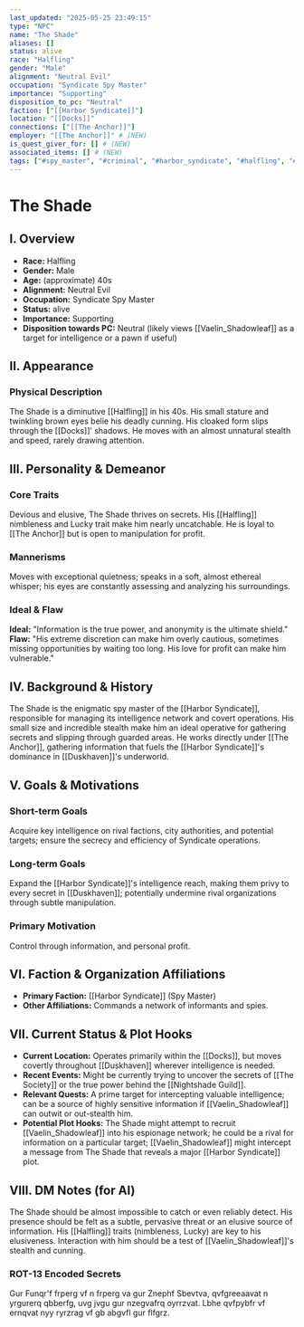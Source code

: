 ```yaml
---
last_updated: "2025-05-25 23:49:15"
type: "NPC"
name: "The Shade"
aliases: []
status: alive
race: "Halfling"
gender: "Male"
alignment: "Neutral Evil"
occupation: "Syndicate Spy Master"
importance: "Supporting"
disposition_to_pc: "Neutral"
faction: ["[[Harbor Syndicate]]"]
location: "[[Docks]]"
connections: ["[[The Anchor]]"]
employer: "[[The Anchor]]" # (NEW)
is_quest_giver_for: [] # (NEW)
associated_items: [] # (NEW)
tags: ["#spy_master", "#criminal", "#harbor_syndicate", "#halfling", "#supporting_npc", "#devious", "#elusive", "#docks", "#informant_network"] # (NEW/ENHANCED)
---
```

# The Shade

## I. Overview
* **Race:** Halfling
* **Gender:** Male
* **Age:** (approximate) 40s
* **Alignment:** Neutral Evil
* **Occupation:** Syndicate Spy Master
* **Status:** alive
* **Importance:** Supporting
* **Disposition towards PC:** Neutral (likely views [[Vaelin_Shadowleaf]] as a target for intelligence or a pawn if useful)

## II. Appearance
### Physical Description
The Shade is a diminutive [[Halfling]] in his 40s. His small stature and twinkling brown eyes belie his deadly cunning. His cloaked form slips through the [[Docks]]’ shadows. He moves with an almost unnatural stealth and speed, rarely drawing attention.

## III. Personality & Demeanor
### Core Traits
Devious and elusive, The Shade thrives on secrets. His [[Halfling]] nimbleness and Lucky trait make him nearly uncatchable. He is loyal to [[The Anchor]] but is open to manipulation for profit.
### Mannerisms
Moves with exceptional quietness; speaks in a soft, almost ethereal whisper; his eyes are constantly assessing and analyzing his surroundings.
### Ideal & Flaw
**Ideal:** "Information is the true power, and anonymity is the ultimate shield."
**Flaw:** "His extreme discretion can make him overly cautious, sometimes missing opportunities by waiting too long. His love for profit can make him vulnerable."

## IV. Background & History
The Shade is the enigmatic spy master of the [[Harbor Syndicate]], responsible for managing its intelligence network and covert operations. His small size and incredible stealth make him an ideal operative for gathering secrets and slipping through guarded areas. He works directly under [[The Anchor]], gathering information that fuels the [[Harbor Syndicate]]'s dominance in [[Duskhaven]]'s underworld.

## V. Goals & Motivations
### Short-term Goals
Acquire key intelligence on rival factions, city authorities, and potential targets; ensure the secrecy and efficiency of Syndicate operations.
### Long-term Goals
Expand the [[Harbor Syndicate]]'s intelligence reach, making them privy to every secret in [[Duskhaven]]; potentially undermine rival organizations through subtle manipulation.
### Primary Motivation
Control through information, and personal profit.

## VI. Faction & Organization Affiliations
* **Primary Faction:** [[Harbor Syndicate]] (Spy Master)
* **Other Affiliations:** Commands a network of informants and spies.

## VII. Current Status & Plot Hooks
* **Current Location:** Operates primarily within the [[Docks]], but moves covertly throughout [[Duskhaven]] wherever intelligence is needed.
* **Recent Events:** Might be currently trying to uncover the secrets of [[The Society]] or the true power behind the [[Nightshade Guild]].
* **Relevant Quests:** A prime target for intercepting valuable intelligence; can be a source of highly sensitive information if [[Vaelin_Shadowleaf]] can outwit or out-stealth him.
* **Potential Plot Hooks:** The Shade might attempt to recruit [[Vaelin_Shadowleaf]] into his espionage network; he could be a rival for information on a particular target; [[Vaelin_Shadowleaf]] might intercept a message from The Shade that reveals a major [[Harbor Syndicate]] plot.

## VIII. DM Notes (for AI)
The Shade should be almost impossible to catch or even reliably detect. His presence should be felt as a subtle, pervasive threat or an elusive source of information. His [[Halfling]] traits (nimbleness, Lucky) are key to his elusiveness. Interaction with him should be a test of [[Vaelin_Shadowleaf]]'s stealth and cunning.

### ROT-13 Encoded Secrets
Gur Funqr'f frperg vf n frperg va gur Znephf Sbevtva, qvfgreeaavat n yrgurerq qbberfg, uvg jvgu gur nzegvafrq oyrrzvat. Lbhe qvfpybfr vf ernqvat nyy ryrzrag vf gb abgvfl gur flfgrz.